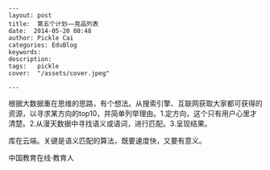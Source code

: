 
    ---
    layout: post  
    title:  第五个计划——竞品列表  
    date:  2014-05-20 08:48  
    author: Pickle Cai  
    categories: EduBlog  
    keywords: 
    description:   
    tags:	pickle   
    cover:  "/assets/cover.jpeg"  

    ---  
    
根据大数据重在思维的思路，有个想法。从搜索引擎、互联网获取大家都可获得的资源，以寻求某方向的top10，并简单列举理由。1.定方向，这个只有用户心里才清楚。2.从漫天数据中寻找语义或语词，进行匹配。3.呈现结果。

库在云端。关键是语义匹配的算法，既要速度快，又要有意义。

		    
 中国教育在线·教育人

